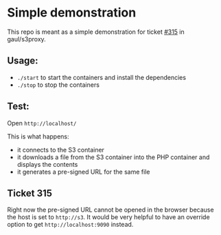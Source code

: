 # Simple demonstration

This repo is meant as a simple demonstration for 
ticket [#315](https://github.com/gaul/s3proxy/issues/315) in gaul/s3proxy.

## Usage:

* `./start` to start the containers and install the dependencies
* `./stop` to stop the containers

## Test:

Open `http://localhost/`

This is what happens:

* it connects to the S3 container
* it downloads a file from the S3 container into the PHP container and displays the contents
* it generates a pre-signed URL for the same file

## Ticket 315

Right now the pre-signed URL cannot be opened in the browser because the host is set to `http://s3`.
It would be very helpful to have an override option to get `http://localhost:9090` instead.